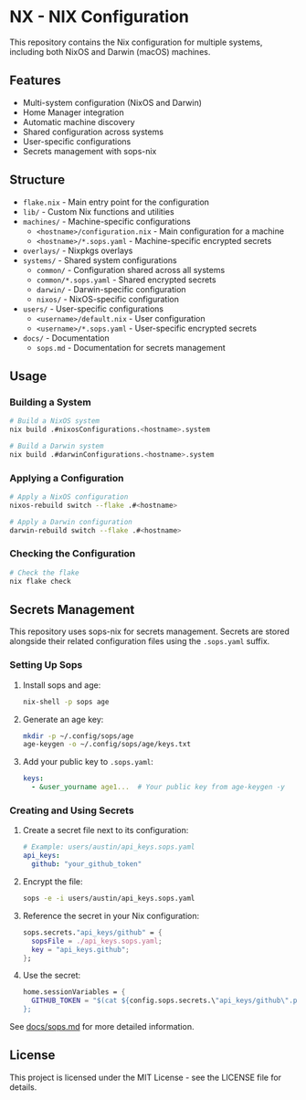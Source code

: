 # NX - NIX Configuration

This repository contains the Nix configuration for multiple systems, including both NixOS and Darwin (macOS) machines.

## Features

- Multi-system configuration (NixOS and Darwin)
- Home Manager integration
- Automatic machine discovery
- Shared configuration across systems
- User-specific configurations
- Secrets management with sops-nix

## Structure

- `flake.nix` - Main entry point for the configuration
- `lib/` - Custom Nix functions and utilities
- `machines/` - Machine-specific configurations
  - `<hostname>/configuration.nix` - Main configuration for a machine
  - `<hostname>/*.sops.yaml` - Machine-specific encrypted secrets
- `overlays/` - Nixpkgs overlays
- `systems/` - Shared system configurations
  - `common/` - Configuration shared across all systems
  - `common/*.sops.yaml` - Shared encrypted secrets
  - `darwin/` - Darwin-specific configuration
  - `nixos/` - NixOS-specific configuration
- `users/` - User-specific configurations
  - `<username>/default.nix` - User configuration
  - `<username>/*.sops.yaml` - User-specific encrypted secrets
- `docs/` - Documentation
  - `sops.md` - Documentation for secrets management

## Usage

### Building a System

```bash
# Build a NixOS system
nix build .#nixosConfigurations.<hostname>.system

# Build a Darwin system
nix build .#darwinConfigurations.<hostname>.system
```

### Applying a Configuration

```bash
# Apply a NixOS configuration
nixos-rebuild switch --flake .#<hostname>

# Apply a Darwin configuration
darwin-rebuild switch --flake .#<hostname>
```

### Checking the Configuration

```bash
# Check the flake
nix flake check
```

## Secrets Management

This repository uses sops-nix for secrets management. Secrets are stored alongside their related configuration files using the `.sops.yaml` suffix.

### Setting Up Sops

1. Install sops and age:
   ```bash
   nix-shell -p sops age
   ```

2. Generate an age key:
   ```bash
   mkdir -p ~/.config/sops/age
   age-keygen -o ~/.config/sops/age/keys.txt
   ```

3. Add your public key to `.sops.yaml`:
   ```yaml
   keys:
     - &user_yourname age1...  # Your public key from age-keygen -y
   ```

### Creating and Using Secrets

1. Create a secret file next to its configuration:
   ```yaml
   # Example: users/austin/api_keys.sops.yaml
   api_keys:
     github: "your_github_token"
   ```

2. Encrypt the file:
   ```bash
   sops -e -i users/austin/api_keys.sops.yaml
   ```

3. Reference the secret in your Nix configuration:
   ```nix
   sops.secrets."api_keys/github" = {
     sopsFile = ./api_keys.sops.yaml;
     key = "api_keys.github";
   };
   ```

4. Use the secret:
   ```nix
   home.sessionVariables = {
     GITHUB_TOKEN = "$(cat ${config.sops.secrets.\"api_keys/github\".path})";
   };
   ```

See [docs/sops.md](docs/sops.md) for more detailed information.

## License

This project is licensed under the MIT License - see the LICENSE file for details.
